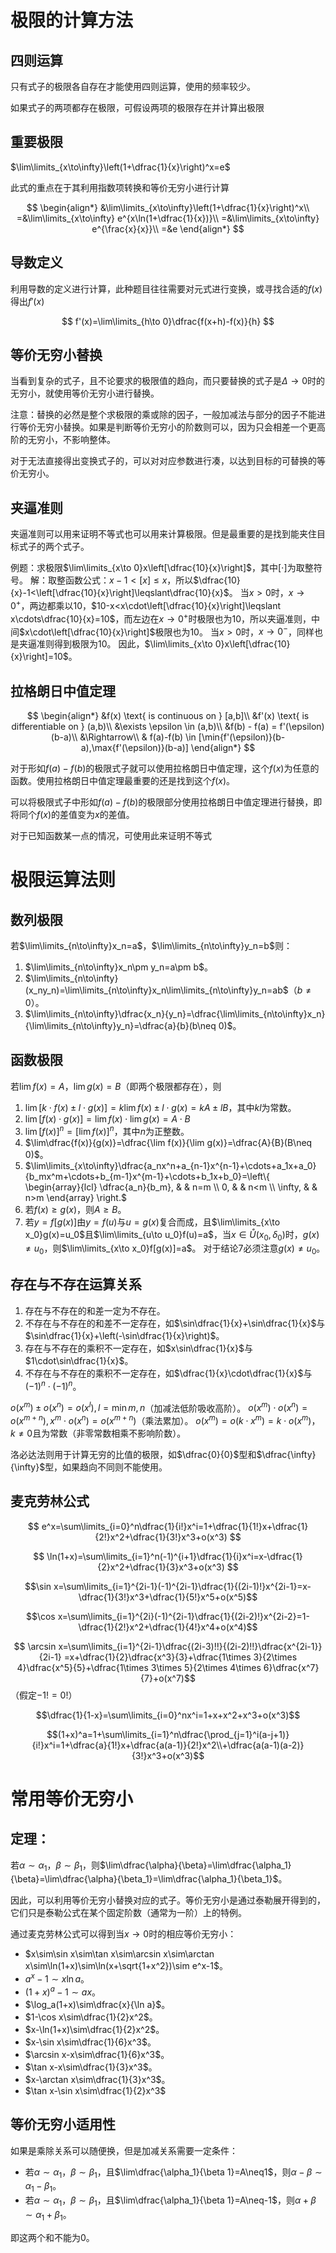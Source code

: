 
# 极限的计算方法

## 四则运算

只有式子的极限各自存在才能使用四则运算，使用的频率较少。

如果式子的两项都存在极限，可假设两项的极限存在并计算出极限

## 重要极限

$\lim\limits_{x\to\infty}\left(1+\dfrac{1}{x}\right)^x=e$

此式的重点在于其利用指数项转换和等价无穷小进行计算

$$
\begin{align*}
&\lim\limits_{x\to\infty}\left(1+\dfrac{1}{x}\right)^x\\
=&\lim\limits_{x\to\infty} e^{x\ln(1+\dfrac{1}{x})}\\
=&\lim\limits_{x\to\infty} e^{\frac{x}{x}}\\
=&e
\end{align*}
$$

## 导数定义

利用导数的定义进行计算，此种题目往往需要对元式进行变换，或寻找合适的$f(x)$得出$f'(x)$

$$
f'(x)=\lim\limits_{h\to 0}\dfrac{f(x+h)-f(x)}{h}
$$

## 等价无穷小替换

当看到复杂的式子，且不论要求的极限值的趋向，而只要替换的式子是$\Delta\to 0$时的无穷小，就使用等价无穷小进行替换。

注意：替换的必然是整个求极限的乘或除的因子，一般加减法与部分的因子不能进行等价无穷小替换。如果是判断等价无穷小的阶数则可以，因为只会相差一个更高阶的无穷小，不影响整体。

对于无法直接得出变换式子的，可以对对应参数进行凑，以达到目标的可替换的等价无穷小。

## 夹逼准则

夹逼准则可以用来证明不等式也可以用来计算极限。但是最重要的是找到能夹住目标式子的两个式子。

例题：求极限$\lim\limits_{x\to 0}x\left[\dfrac{10}{x}\right]$，其中$[\cdot]$为取整符号。
解：取整函数公式：$x-1<[x]\leqslant x$，所以$\dfrac{10}{x}-1<\left[\dfrac{10}{x}\right]\leqslant\dfrac{10}{x}$。
当$x>0$时，$x\to 0^+$，两边都乘以10，$10-x<x\cdot\left[\dfrac{10}{x}\right]\leqslant x\cdots\dfrac{10}{x}=10$，而左边在$x\to 0^+$时极限也为10，所以夹逼准则，中间$x\cdot\left[\dfrac{10}{x}\right]$极限也为10。
当$x>0$时，$x\to 0^-$，同样也是夹逼准则得到极限为10。
因此，$\lim\limits_{x\to 0}x\left[\dfrac{10}{x}\right]=10$。


## 拉格朗日中值定理

$$
\begin{align*}
&f(x) \text{ is continuous on } [a,b]\\
&f'(x) \text{ is differentiable on } (a,b)\\
&\exists \epsilon \in (a,b)\\
&f(b) - f(a) = f'(\epsilon)(b-a)\\
&\Rightarrow\\
& f(a)-f(b) \in [\min{f'(\epsilon)}(b-a),\max{f'(\epsilon)}(b-a)]
\end{align*}
$$

对于形如$f(a)-f(b)$的极限式子就可以使用拉格朗日中值定理，这个$f(x)$为任意的函数。使用拉格朗日中值定理最重要的还是找到这个$f(x)$。

可以将极限式子中形如$f(a)-f(b)$的极限部分使用拉格朗日中值定理进行替换，即将同个$f(x)$的差值变为$x$的差值。

对于已知函数某一点的情况，可使用此来证明不等式



# 极限运算法则


## 数列极限
若$\lim\limits_{n\to\infty}x_n=a$，$\lim\limits_{n\to\infty}y_n=b$则：
1. $\lim\limits_{n\to\infty}x_n\pm y_n=a\pm b$。
2. $\lim\limits_{n\to\infty}(x_ny_n)=\lim\limits_{n\to\infty}x_n\lim\limits_{n\to\infty}y_n=ab$（$b\neq 0$）。
3. $\lim\limits_{n\to\infty}\dfrac{x_n}{y_n}=\dfrac{\lim\limits_{n\to\infty}x_n}{\lim\limits_{n\to\infty}y_n}=\dfrac{a}{b}(b\neq 0)$。
## 函数极限
若$\lim f(x)=A$，$\lim g(x)=B$（即两个极限都存在），则
1. $\lim[k\cdot f(x)\pm l\cdot g(x)]=k\lim f(x)\pm l\cdot g(x)=kA\pm lB$，其中$kl$为常数。
2. $\lim[f(x)\cdot g(x)]=\lim f(x)\cdot\lim g(x)=A\cdot B$
3. $\lim[f(x)]^n=[\lim f(x)]^n$，其中$n$为正整数。
4. $\lim\dfrac{f(x)}{g(x)}=\dfrac{\lim f(x)}{\lim g(x)}=\dfrac{A}{B}(B\neq 0)$。
5. $\lim\limits_{x\to\infty}\dfrac{a_nx^n+a_{n-1}x^{n-1}+\cdots+a_1x+a_0}{b_mx^m+\cdots+b_{m-1}x^{m-1}+\cdots+b_1x+b_0}=\left\{
    \begin{array}{lcl}
        \dfrac{a_n}{b_m}, & & n=m \\
        0, & & n<m \\
        \infty, & & n>m
    \end{array}
\right.$
1. 若$f(x)\geqslant g(x)$，则$A\geqslant B$。
2. 若$y=f[g(x)]$由$y=f(u)$与$u=g(x)$复合而成，且$\lim\limits_{x\to x_0}g(x)=u_0$且$\lim\limits_{u\to u_0}f(u)=a$，当$x\in\mathring{U}(x_0,\delta_0)$时，$g(x)\neq u_0$，则$\lim\limits_{x\to x_0}f[g(x)]=a$。
对于结论7必须注意$g(x)\neq u_0$。
## 存在与不存在运算关系
1. 存在与不存在的和差一定为不存在。
2. 不存在与不存在的和差不一定存在，如$\sin\dfrac{1}{x}+\sin\dfrac{1}{x}$与$\sin\dfrac{1}{x}+\left(-\sin\dfrac{1}{x}\right)$。
3. 存在与不存在的乘积不一定存在，如$x\sin\dfrac{1}{x}$与$1\cdot\sin\dfrac{1}{x}$。
4. 不存在与不存在的乘积不一定存在，如$\dfrac{1}{x}\cdot\dfrac{1}{x}$与$(-1)^n\cdot(-1)^n$。


$o(x^m)\pm o(x^n)=o(x^l),l=\min{m,n}$（加减法低阶吸收高阶）。
$o(x^m)\cdot o(x^n)=o(x^{m+n}),x^m\cdot o(x^n)=o(x^{m+n})$（乘法累加）。
$o(x^m)=o(k\cdot x^m)=k\cdot o(x^m)$，$k\neq 0$且为常数（非零常数相乘不影响阶数）。

洛必达法则用于计算无穷的比值的极限，如$\dfrac{0}{0}$型和$\dfrac{\infty}{\infty}$型，如果趋向不同则不能使用。


## 麦克劳林公式


$$
e^x=\sum\limits_{i=0}^n\dfrac{1}{i!}x^i=1+\dfrac{1}{1!}x+\dfrac{1}{2!}x^2+\dfrac{1}{3!}x^3+o(x^3)
$$

$$
\ln(1+x)=\sum\limits_{i=1}^n(-1)^{i+1}\dfrac{1}{i}x^i=x-\dfrac{1}{2}x^2+\dfrac{1}{3}x^3+o(x^3)
$$

$$\sin x=\sum\limits_{i=1}^{2i-1}(-1)^{2i-1}\dfrac{1}{(2i-1)!}x^{2i-1}=x-\dfrac{1}{3!}x^3+\dfrac{1}{5!}x^5+o(x^5)$$

$$\cos x=\sum\limits_{i=1}^{2i}(-1)^{2i-1}\dfrac{1}{(2i-2)!}x^{2i-2}=1-\dfrac{1}{2!}x^2+\dfrac{1}{4!}x^4+o(x^4)$$

$$
\arcsin x=\sum\limits_{i=1}^{2i-1}\dfrac{(2i-3)!!}{(2i-2)!!}\dfrac{x^{2i-1}}{2i-1}
=x+\dfrac{1}{2}\dfrac{x^3}{3}+\dfrac{1\times 3}{2\times 4}\dfrac{x^5}{5}+\dfrac{1\times 3\times 5}{2\times 4\times 6}\dfrac{x^7}{7}+o(x^7)$$（假定$-1!=0!$）

$$\dfrac{1}{1-x}=\sum\limits_{i=0}^nx^i=1+x+x^2+x^3+o(x^3)$$

$$(1+x)^a=1+\sum\limits_{i=1}^n\dfrac{\prod_{j=1}^i(a-j+1)}{i!}x^i=1+\dfrac{a}{1!}x+\dfrac{a(a-1)}{2!}x^2\\+\dfrac{a(a-1)(a-2)}{3!}x^3+o(x^3)$$

# 常用等价无穷小

## 定理：
若$\alpha\sim\alpha_1$，$\beta\sim\beta_1$，则$\lim\dfrac{\alpha}{\beta}=\lim\dfrac{\alpha_1}{\beta}=\lim\dfrac{\alpha}{\beta_1}=\lim\dfrac{\alpha_1}{\beta_1}$。

因此，可以利用等价无穷小替换对应的式子。等价无穷小是通过泰勒展开得到的，它们只是泰勒公式在某个固定阶数（通常为一阶）上的特例。

通过麦克劳林公式可以得到当$x\to 0$时的相应等价无穷小：

- $x\sim\sin x\sim\tan x\sim\arcsin x\sim\arctan x\sim\ln(1+x)\sim\ln(x+\sqrt{1+x^2})\sim e^x-1$。
- $a^x-1\sim x\ln a$。
- $(1+x)^a-1\sim ax$。
- $\log_a(1+x)\sim\dfrac{x}{\ln a}$。
- $1-\cos x\sim\dfrac{1}{2}x^2$。
- $x-\ln(1+x)\sim\dfrac{1}{2}x^2$。
- $x-\sin x\sim\dfrac{1}{6}x^3$。
- $\arcsin x-x\sim\dfrac{1}{6}x^3$。
- $\tan x-x\sim\dfrac{1}{3}x^3$。
- $x-\arctan x\sim\dfrac{1}{3}x^3$。
- $\tan x-\sin x\sim\dfrac{1}{2}x^3$

## 等价无穷小适用性

如果是乘除关系可以随便换，但是加减关系需要一定条件：

- 若$\alpha\sim\alpha_1$，$\beta\sim\beta_1$，且$\lim\dfrac{\alpha_1}{\beta 1}=A\neq1$，则$\alpha-\beta\sim\alpha_1-\beta_1$。
- 若$\alpha\sim\alpha_1$，$\beta\sim\beta_1$，且$\lim\dfrac{\alpha_1}{\beta 1}=A\neq-1$，则$\alpha+\beta\sim\alpha_1+\beta_1$。

即这两个和不能为0。
